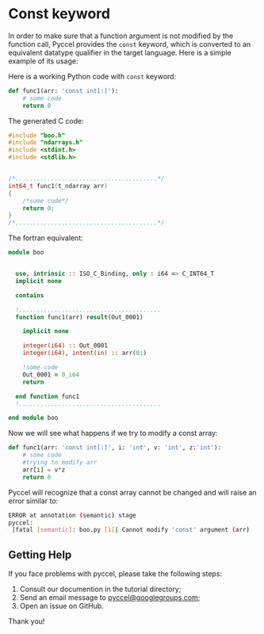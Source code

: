 # Const keyword

In order to make sure that a function argument is not modified by the function call, Pyccel provides the `const` keyword, which is converted to an equivalent datatype qualifier in the target language. Here is a simple example of its usage:

Here is a working Python code with `const` keyword:

```python
def func1(arr: 'const int[:]'):
    # some code
    return 0
```

The generated C code:

```C
#include "boo.h"
#include "ndarrays.h"
#include <stdint.h>
#include <stdlib.h>


/*........................................*/
int64_t func1(t_ndarray arr)
{
    /*some code*/
    return 0;
}
/*........................................*/
```

The fortran equivalent:

```fortran
module boo


  use, intrinsic :: ISO_C_Binding, only : i64 => C_INT64_T
  implicit none

  contains

  !........................................
  function func1(arr) result(Out_0001)

    implicit none

    integer(i64) :: Out_0001
    integer(i64), intent(in) :: arr(0:)

    !some code
    Out_0001 = 0_i64
    return

  end function func1
  !........................................

end module boo
```

Now we will see what happens if we try to modify a const array:

```Python
def func1(arr: 'const int[:]', i: 'int', v: 'int', z:'int'):
    # some code
    #trying to modify arr
    arr[i] = v*z
    return 0
```

Pyccel will recognize that a const array cannot be changed and will raise an error similar to:

```sh
ERROR at annotation (semantic) stage
pyccel:
 |fatal [semantic]: boo.py [1]| Cannot modify 'const' argument (arr)
```

## Getting Help

If you face problems with pyccel, please take the following steps:

1.  Consult our documention in the tutorial directory;
2.  Send an email message to pyccel@googlegroups.com;
3.  Open an issue on GitHub.

Thank you!